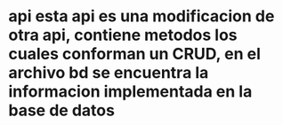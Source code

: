 # api esta api es una modificacion de otra api, contiene metodos los cuales conforman un CRUD, en el archivo bd se encuentra la informacion implementada en la base de datos
